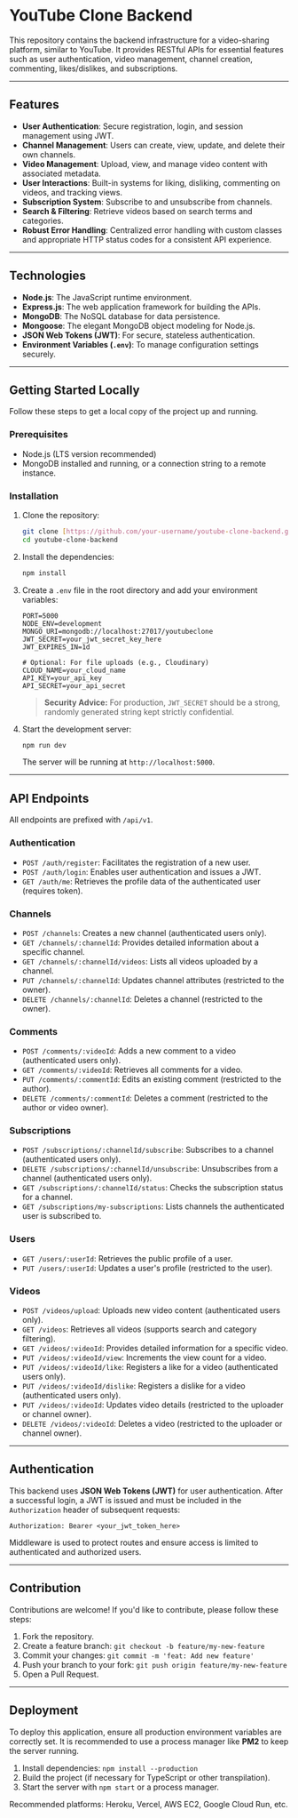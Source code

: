 # YouTube Clone Backend

This repository contains the backend infrastructure for a video-sharing platform, similar to YouTube. It provides RESTful APIs for essential features such as user authentication, video management, channel creation, commenting, likes/dislikes, and subscriptions.

---

## Features

* **User Authentication**: Secure registration, login, and session management using JWT.
* **Channel Management**: Users can create, view, update, and delete their own channels.
* **Video Management**: Upload, view, and manage video content with associated metadata.
* **User Interactions**: Built-in systems for liking, disliking, commenting on videos, and tracking views.
* **Subscription System**: Subscribe to and unsubscribe from channels.
* **Search & Filtering**: Retrieve videos based on search terms and categories.
* **Robust Error Handling**: Centralized error handling with custom classes and appropriate HTTP status codes for a consistent API experience.

--- 

## Technologies

* **Node.js**: The JavaScript runtime environment.
* **Express.js**: The web application framework for building the APIs.
* **MongoDB**: The NoSQL database for data persistence.
* **Mongoose**: The elegant MongoDB object modeling for Node.js.
* **JSON Web Tokens (JWT)**: For secure, stateless authentication.
* **Environment Variables (`.env`)**: To manage configuration settings securely.

---

## Getting Started Locally

Follow these steps to get a local copy of the project up and running.

### Prerequisites

* Node.js (LTS version recommended)
* MongoDB installed and running, or a connection string to a remote instance.

### Installation

1.  Clone the repository:
    ```bash
    git clone [https://github.com/your-username/youtube-clone-backend.git]
    cd youtube-clone-backend
    ```

2.  Install the dependencies:
    ```bash
    npm install
    ```

3.  Create a `.env` file in the root directory and add your environment variables:
    ```env
    PORT=5000
    NODE_ENV=development
    MONGO_URI=mongodb://localhost:27017/youtubeclone
    JWT_SECRET=your_jwt_secret_key_here
    JWT_EXPIRES_IN=1d

    # Optional: For file uploads (e.g., Cloudinary)
    CLOUD_NAME=your_cloud_name
    API_KEY=your_api_key
    API_SECRET=your_api_secret
    ```
    > **Security Advice:** For production, `JWT_SECRET` should be a strong, randomly generated string kept strictly confidential.

4.  Start the development server:
    ```bash
    npm run dev
    ```
    The server will be running at `http://localhost:5000`.

---

## API Endpoints

All endpoints are prefixed with `/api/v1`.

### Authentication

* `POST /auth/register`: Facilitates the registration of a new user.
* `POST /auth/login`: Enables user authentication and issues a JWT.
* `GET /auth/me`: Retrieves the profile data of the authenticated user (requires token).

### Channels

* `POST /channels`: Creates a new channel (authenticated users only).
* `GET /channels/:channelId`: Provides detailed information about a specific channel.
* `GET /channels/:channelId/videos`: Lists all videos uploaded by a channel.
* `PUT /channels/:channelId`: Updates channel attributes (restricted to the owner).
* `DELETE /channels/:channelId`: Deletes a channel (restricted to the owner).

### Comments

* `POST /comments/:videoId`: Adds a new comment to a video (authenticated users only).
* `GET /comments/:videoId`: Retrieves all comments for a video.
* `PUT /comments/:commentId`: Edits an existing comment (restricted to the author).
* `DELETE /comments/:commentId`: Deletes a comment (restricted to the author or video owner).

### Subscriptions

* `POST /subscriptions/:channelId/subscribe`: Subscribes to a channel (authenticated users only).
* `DELETE /subscriptions/:channelId/unsubscribe`: Unsubscribes from a channel (authenticated users only).
* `GET /subscriptions/:channelId/status`: Checks the subscription status for a channel.
* `GET /subscriptions/my-subscriptions`: Lists channels the authenticated user is subscribed to.

### Users

* `GET /users/:userId`: Retrieves the public profile of a user.
* `PUT /users/:userId`: Updates a user's profile (restricted to the user).

### Videos

* `POST /videos/upload`: Uploads new video content (authenticated users only).
* `GET /videos`: Retrieves all videos (supports search and category filtering).
* `GET /videos/:videoId`: Provides detailed information for a specific video.
* `PUT /videos/:videoId/view`: Increments the view count for a video.
* `PUT /videos/:videoId/like`: Registers a like for a video (authenticated users only).
* `PUT /videos/:videoId/dislike`: Registers a dislike for a video (authenticated users only).
* `PUT /videos/:videoId`: Updates video details (restricted to the uploader or channel owner).
* `DELETE /videos/:videoId`: Deletes a video (restricted to the uploader or channel owner).

---

## Authentication

This backend uses **JSON Web Tokens (JWT)** for user authentication. After a successful login, a JWT is issued and must be included in the `Authorization` header of subsequent requests:

`Authorization: Bearer <your_jwt_token_here>`

Middleware is used to protect routes and ensure access is limited to authenticated and authorized users.

---

## Contribution

Contributions are welcome! If you'd like to contribute, please follow these steps:

1.  Fork the repository.
2.  Create a feature branch: `git checkout -b feature/my-new-feature`
3.  Commit your changes: `git commit -m 'feat: Add new feature'`
4.  Push your branch to your fork: `git push origin feature/my-new-feature`
5.  Open a Pull Request.

---

## Deployment

To deploy this application, ensure all production environment variables are correctly set. It is recommended to use a process manager like **PM2** to keep the server running.

1.  Install dependencies: `npm install --production`
2.  Build the project (if necessary for TypeScript or other transpilation).
3.  Start the server with `npm start` or a process manager.

Recommended platforms: Heroku, Vercel, AWS EC2, Google Cloud Run, etc.